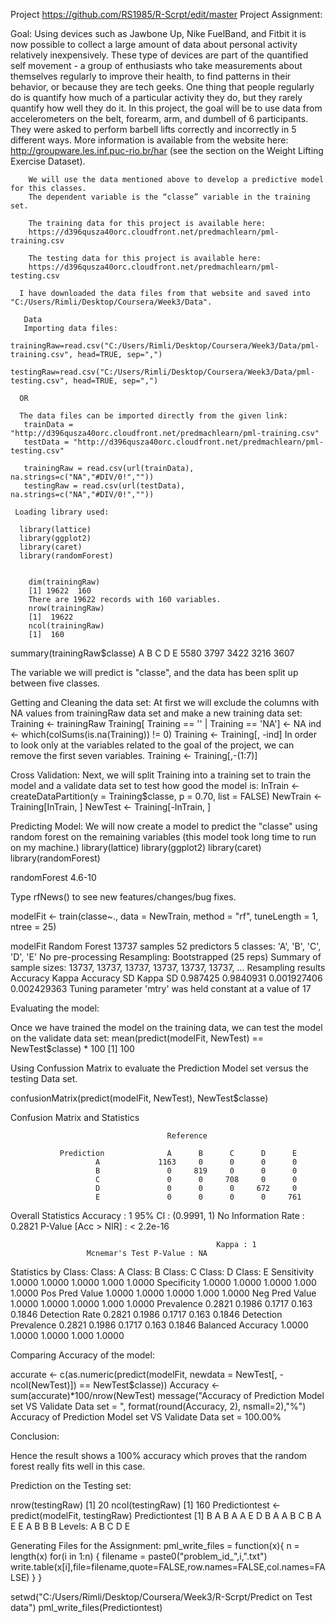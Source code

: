 Project
https://github.com/RS1985/R-Scrpt/edit/master
Project Assignment:


Goal:
Using devices such as Jawbone Up, Nike FuelBand, and Fitbit it is now possible to collect a large amount of data
about personal activity relatively inexpensively. These type of devices are part of the quantified self movement - a group of enthusiasts who take measurements about themselves regularly to improve their health, to find patterns in their behavior, or because they are tech geeks. One thing that people regularly do is quantify how much of a particular activity they do, but they rarely quantify how well they do it. In this project, the goal will be to use data from accelerometers on the belt, forearm, arm, and dumbell of 6 participants. They were asked to perform barbell lifts correctly and incorrectly in 5 different ways. More information is available from the website here: http://groupware.les.inf.puc-rio.br/har (see the section on the Weight Lifting Exercise Dataset).
        
        We will use the data mentioned above to develop a predictive model for this classes.
        The dependent variable is the “classe” variable in the training set.

        The training data for this project is available here:
        https://d396qusza40orc.cloudfront.net/predmachlearn/pml-training.csv

        The testing data for this project is available here:
        https://d396qusza40orc.cloudfront.net/predmachlearn/pml-testing.csv

      I have downloaded the data files from that website and saved into "C:/Users/Rimli/Desktop/Coursera/Week3/Data".

       Data
       Importing data files:
       trainingRaw=read.csv("C:/Users/Rimli/Desktop/Coursera/Week3/Data/pml-training.csv", head=TRUE, sep=",")
       testingRaw=read.csv("C:/Users/Rimli/Desktop/Coursera/Week3/Data/pml-testing.csv", head=TRUE, sep=",")

      OR

      The data files can be imported directly from the given link:
       trainData = "http://d396qusza40orc.cloudfront.net/predmachlearn/pml-training.csv"
       testData = "http://d396qusza40orc.cloudfront.net/predmachlearn/pml-testing.csv"

       trainingRaw = read.csv(url(trainData), na.strings=c("NA","#DIV/0!",""))
       testingRaw = read.csv(url(testData), na.strings=c("NA","#DIV/0!",""))

     Loading library used:

      library(lattice)
      library(ggplot2) 
      library(caret) 
      library(randomForest)


        dim(trainingRaw)
        [1] 19622  160
        There are 19622 records with 160 variables.
        nrow(trainingRaw)
        [1]  19622
        ncol(trainingRaw)
        [1]  160

summary(trainingRaw$classe)
    A       B        C       D        E
  5580    3797     3422    3216     3607

The variable we will predict is "classe", and the data has been split up between five classes.

Getting and Cleaning the data set:
At first we will exclude the columns with NA values from trainingRaw data set and make a new training data set:
Training <- trainingRaw
Training[ Training == '' | Training == 'NA']  <-  NA
ind  <- which(colSums(is.na(Training)) != 0)
Training <- Training[, -ind]
In order to look only at the variables related to the goal of the project, we can remove the first seven variables.
Training <- Training[,-(1:7)]

Cross Validation:
Next, we will split Training into a training set to train the model and a validate data set to test how good the model is:
InTrain  <-  createDataPartition(y = Training$classe, p = 0.70, list = FALSE)
NewTrain <- Training[InTrain, ]
NewTest <- Training[-InTrain, ]

Predicting Model:
We will now create a model to predict the "classe" using random forest on the remaining variables (this model took long time to run on my machine.)
library(lattice)
library(ggplot2)
library(caret)
library(randomForest)

randomForest 4.6-10

Type rfNews() to see new features/changes/bug fixes.

modelFit <- train(classe~.,  data = NewTrain,  method = "rf",  tuneLength = 1,  ntree = 25)

modelFit 
Random Forest
 13737 samples
 52 predictors
 5 classes:        'A',       'B',       'C',       'D',       'E'
No pre-processing
Resampling:   Bootstrapped (25 reps)
Summary of sample sizes:    13737,    13737,    13737,    13737,    13737,    13737, ...
Resampling results
                                           Accuracy      Kappa            Accuracy SD        Kappa SD
                                           0.987425     0.9840931         0.001927406       0.002429363
Tuning parameter 'mtry' was held constant at a value of 17


Evaluating the model:

Once we have trained the model on the training data, we can test the model on the validate data set:
mean(predict(modelFit,  NewTest) == NewTest$classe) * 100
[1]  100

Using Confussion Matrix to evaluate the Prediction Model set versus the testing Data set.

confusionMatrix(predict(modelFit,  NewTest), NewTest$classe)

Confusion Matrix and Statistics
  
                                       Reference

               Prediction              A      B      C      D      E
                       A             1163     0      0      0      0
                       B               0     819     0      0      0
                       C               0      0     708     0      0
                       D               0      0      0     672     0
                       E               0      0      0      0     761

 Overall Statistics
                                             Accuracy : 1
                                                95% CI : (0.9991, 1)
                            No Information Rate : 0.2821
                             P-Value [Acc > NIR] : < 2.2e-16

                                                  Kappa : 1
                     Mcnemar's Test P-Value : NA

Statistics by Class:
                                         Class:  A     Class:  B     Class:  C     Class:  D     Class:  E
              Sensitivity                  1.0000        1.0000        1.0000        1.000         1.0000
              Specificity                  1.0000        1.0000        1.0000        1.000         1.0000
              Pos Pred Value               1.0000        1.0000        1.0000        1.000         1.0000
              Neg Pred Value               1.0000        1.0000        1.0000        1.000         1.0000
              Prevalence                   0.2821        0.1986        0.1717        0.163         0.1846
              Detection Rate               0.2821        0.1986        0.1717        0.163         0.1846
              Detection Prevalence         0.2821        0.1986        0.1717        0.163         0.1846
              Balanced Accuracy            1.0000        1.0000        1.0000        1.000         1.0000


Comparing Accuracy of the model:

accurate <- c(as.numeric(predict(modelFit,  newdata = NewTest[, -ncol(NewTest)]) == NewTest$classe))
Accuracy <- sum(accurate)*100/nrow(NewTest)
message("Accuracy of Prediction Model set VS Validate Data set = ", format(round(Accuracy, 2), nsmall=2),"%")
Accuracy of Prediction Model set VS Validate Data set = 100.00%

Conclusion:

Hence the result shows a 100% accuracy which proves that the random forest really fits well in this case.


Prediction on the Testing set:

nrow(testingRaw)
[1]  20
ncol(testingRaw)
[1]   160
Predictiontest <- predict(modelFit,  testingRaw)
Predictiontest
[1]    B   A   B   A   A   E   D   B   A   A   B   C   B   A   E   E   A   B   B   B
Levels:  A   B   C   D   E



Generating Files for the Assignment:
pml_write_files = function(x){
 n = length(x)
 for(i in 1:n) {
 filename = paste0("problem_id_",i,".txt")
 write.table(x[i],file=filename,quote=FALSE,row.names=FALSE,col.names=FALSE)
 }
 }

setwd("C:/Users/Rimli/Desktop/Coursera/Week3/R-Scrpt/Predict on Test data")
pml_write_files(Predictiontest)

